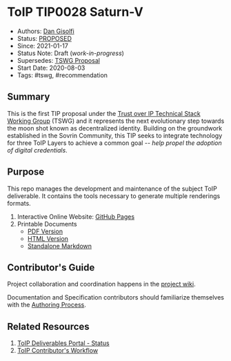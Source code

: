 # ToIP  TIP0028 Saturn-V

- Authors: [Dan Gisolfi](dan.gisolfi@gmail.com)
- Status: [PROPOSED](https://trustoverip.github.io/deliverables/process/lifecycle_management/#proposed)
- Since: 2021-01-17
- Status Note: Draft (_work-in-progress_)
- Supersedes: [TSWG Proposal](https://github.com/trustoverip/technology-stack-wg/blob/master/_proposals/saturn-v-tip.md)
- Start Date: 2020-08-03
- Tags: #tswg, #recommendation

## Summary
This is the first TIP proposal under the [Trust over IP Technical Stack Working Group](https://wiki.trustoverip.org/display/HOME/Technology+Stack+Working+Group) (TSWG) and it represents the next evolutionary step towards the moon shot known as decentralized identity. Building on the groundwork established in the Sovrin Community, this TIP seeks to integrate technology for three ToIP Layers to achieve a common goal -- _help propel the adoption of digital credentials_.

## Purpose
This repo manages the development and maintenance of the subject ToIP deliverable. It contains the tools necessary to generate multiple renderings formats.

1. Interactive Online Website: [GitHub Pages](https://trustoverip.github.io/TIP0028-saturn-v/)
2. Printable Documents
    * [PDF Version](./publish/TIP0028-saturn-v.pdf)
    * [HTML Version](./publish/TIP0028-saturn-v.html)
    * [Standalone Markdown](./publish/TIP0028-saturn-v.md)

## Contributor's Guide
Project collaboration and coordination happens in the [project wiki](https://github.com/trustoverip/TIP0028-saturn-v/wiki).

Documentation and Specification contributors should familiarize themselves with the [Authoring Process](https://github.com/trustoverip/TIP0028-saturn-v/blob/main/DEV_README.md).

## Related Resources

1. [ToIP Deliverables Portal - Status](https://trustoverip.github.io/deliverables/results/proposed/)
2. [ToIP Contributor's Workflow](https://trustoverip.github.io/deliverables/process/process_concepts/)
